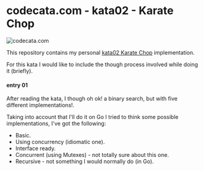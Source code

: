 # codecata.com - kata02 - Karate Chop

![codecata.com](https://imgur.com/download/CJozxMr)

This repository contains my personal [kata02 Karate Chop](http://codekata.com/kata/kata02-karate-chop/) implementation.

For this kata I would like to include the though process involved while doing it (briefly).

#### entry 01

After reading the kata, I though oh ok! a binary search, but with five different implementations!.

Taking into account that I'll do it on Go I tried to think some possible implementations, I've got the following:

- Basic.
- Using concurrency (idiomatic one).
- Interface ready.
- Concurrent (using Mutexes) - not totally sure about this one. 
- Recursive - not something I would normally do (in Go).
